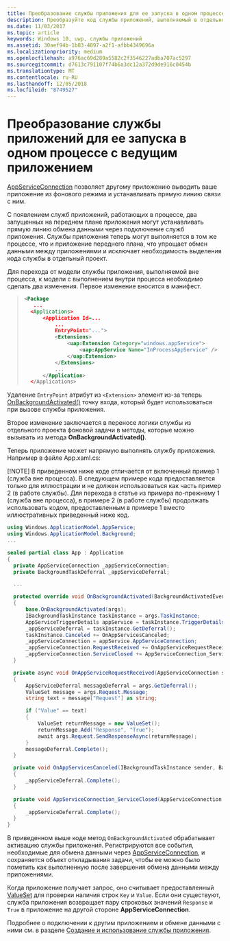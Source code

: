 ```yaml
---
title: Преобразование службы приложения для ее запуска в одном процессе с основным приложением
description: Преобразуйте код службы приложений, выполняемый в отдельном фоновом процессе, в код, выполняемый в одном процессе с поставщиком службы приложений.
ms.date: 11/03/2017
ms.topic: article
keywords: Windows 10, uwp, службы приложений
ms.assetid: 30aef94b-1b83-4897-a2f1-afbb4349696a
ms.localizationpriority: medium
ms.openlocfilehash: a976ac69d289a5582c2f3546227adba707ac5297
ms.sourcegitcommit: d7613c791107f74b6a3dc12a372d9de916c0454b
ms.translationtype: MT
ms.contentlocale: ru-RU
ms.lasthandoff: 12/05/2018
ms.locfileid: "8749527"
---
```

# <a name="convert-an-app-service-to-run-in-the-same-process-as-its-host-app"></a>Преобразование службы приложений для ее запуска в одном процессе с ведущим приложением

[AppServiceConnection](https://msdn.microsoft.com/library/windows/apps/windows.applicationmodel.appservice.appserviceconnection.aspx) позволяет другому приложению выводить ваше приложение из фонового режима и устанавливать прямую линию связи с ним.

С появлением служб приложений, работающих в процессе, два запущенных на переднем плане приложения могут устанавливать прямую линию обмена данными через подключение служб приложения. Службы приложения теперь могут выполняется в том же процессе, что и приложение переднего плана, что упрощает обмен данными между приложениями и исключает необходимость выделения кода службы в отдельный проект.

Для перехода от модели службы приложения, выполняемой вне процесса, к модели с выполнением внутри процесса необходимо сделать два изменения. Первое изменение вносится в манифест.

> ```xml
> <Package
>    ...
>   <Applications>
>       <Application Id=...
>           ...
>           EntryPoint="...">
>           <Extensions>
>               <uap:Extension Category="windows.appService">
>                   <uap:AppService Name="InProcessAppService" />
>               </uap:Extension>
>           </Extensions>
>           ...
>       </Application>
>   </Applications>
> ```

Удаление `EntryPoint` атрибут из `<Extension>` элемент из-за теперь [OnBackgroundActivated()](https://msdn.microsoft.com/library/windows/apps/windows.ui.xaml.application.onbackgroundactivated.aspx) точку входа, который будет использоваться при вызове службы приложения.

Второе изменение заключается в переносе логики службы из отдельного проекта фоновой задачи в методы, которые можно вызывать из метода **OnBackgroundActivated()**.

Теперь приложение может напрямую выполнять службу приложения. Например в файле App.xaml.cs:

[!NOTE] В приведенном ниже коде отличается от включенный пример 1 (служба вне процесса). В следующем примере кода предоставляется только для иллюстрации и не должен использоваться как часть пример 2 (в работе службы).  Для перехода в статье из примера по-прежнему 1 (служба вне процесса), в примере 2 (в работе службы) продолжать использовать кодом, предоставленным в примере 1 вместо иллюстративных приведенный ниже код.

``` cs
using Windows.ApplicationModel.AppService;
using Windows.ApplicationModel.Background;
...

sealed partial class App : Application
{
  private AppServiceConnection _appServiceConnection;
  private BackgroundTaskDeferral _appServiceDeferral;

  ...

  protected override void OnBackgroundActivated(BackgroundActivatedEventArgs args)
  {
      base.OnBackgroundActivated(args);
      IBackgroundTaskInstance taskInstance = args.TaskInstance;
      AppServiceTriggerDetails appService = taskInstance.TriggerDetails as AppServiceTriggerDetails;
      _appServiceDeferral = taskInstance.GetDeferral();
      taskInstance.Canceled += OnAppServicesCanceled;
      _appServiceConnection = appService.AppServiceConnection;
      _appServiceConnection.RequestReceived += OnAppServiceRequestReceived;
      _appServiceConnection.ServiceClosed += AppServiceConnection_ServiceClosed;
  }

  private async void OnAppServiceRequestReceived(AppServiceConnection sender, AppServiceRequestReceivedEventArgs args)
  {
      AppServiceDeferral messageDeferral = args.GetDeferral();
      ValueSet message = args.Request.Message;
      string text = message["Request"] as string;

      if ("Value" == text)
      {
          ValueSet returnMessage = new ValueSet();
          returnMessage.Add("Response", "True");
          await args.Request.SendResponseAsync(returnMessage);
      }
      messageDeferral.Complete();
  }

  private void OnAppServicesCanceled(IBackgroundTaskInstance sender, BackgroundTaskCancellationReason reason)
  {
      _appServiceDeferral.Complete();
  }

  private void AppServiceConnection_ServiceClosed(AppServiceConnection sender, AppServiceClosedEventArgs args)
  {
      _appServiceDeferral.Complete();
  }
}
```

В приведенном выше коде метод `OnBackgroundActivated` обрабатывает активацию службы приложения. Регистрируются все события, необходимые для обмена данными через [AppServiceConnection](https://msdn.microsoft.com/library/windows/apps/windows.applicationmodel.appservice.appserviceconnection.aspx), и сохраняется объект откладывания задачи, чтобы ее можно было пометить как выполненную после завершения обмена данными между приложениями.

Когда приложение получает запрос, оно считывает предоставленный [ValueSet](https://msdn.microsoft.com/library/windows/apps/windows.foundation.collections.valueset.aspx) для проверки наличия строк `Key` и `Value`. Если они существуют, служба приложения возвращает пару строковых значений `Response` и `True` в приложение на другой стороне **AppServiceConnection**.

Подробнее о подключении к другим приложением и обмене данными с ними см. в разделе [Создание и использование службы приложения](https://msdn.microsoft.com/windows/uwp/launch-resume/how-to-create-and-consume-an-app-service?f=255&MSPPError=-2147217396).

